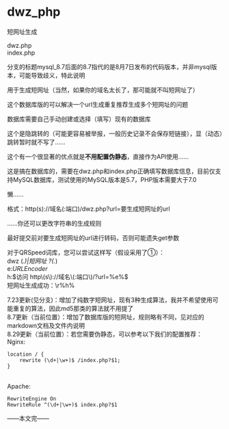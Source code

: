 # dwz_php
短网址生成

dwz.php<br>index.php

分支的标题mysql_8.7后面的8.7指代的是8月7日发布的代码版本，并非mysql版本，可能导致歧义，特此说明

用于生成短网址（当然，如果你的域名太长了，那可能就不叫短网址了）

这个数据库版的可以解决一个url生成重复推荐生成多个短网址的问题

数据库需要自己手动创建或选择（填写）现有的数据库

这个是隐跳转的（可能更容易被举报，一般历史记录不会保存短链接），显（动态）跳转暂时就不写了……

这个有一个很显著的优点就是<b>不用配置伪静态</b>，直接作为API使用……

这是搞在数据库的，需要在dwz.php和index.php正确填写数据库信息，目前仅支持MySQL数据库，测试使用的MySQL版本是5.7，PHP版本需要大于7.0

懒……

格式：http\(s\)://域名\(:端口\)/dwz\.php\?url\=要生成短网址的url

......你还可以更改字符串的生成规则

最好提交前对要生成短网址的url进行转码，否则可能遗失get参数

对于QRSpeed词库，您可以尝试这样写（假设采用了①）：<br>
dwz (.*)|短网址 ?(.*)<br>
e:$URLEncoder %括号1%$<br>
h:$访问 http\(s\)://域名\(:端口\)/?url=%e%$<br>
短网址生成成功：\\r%h%

7.23更新(见分支)：增加了纯数字短网址，现有3种生成算法，我并不希望使用可能重复的算法，因此md5那类的算法就不用提了<br>
8.7更新（当前位置）：增加了数据库版的短网址，规则略有不同，见对应的markdown文档及文件内说明<br>
8.29更新（当前位置）：若您需要伪静态，可以参考以下我们的配置推荐：
<br>Nginx:
```nginx
location / {
	rewrite (\d+|\w+)$ /index.php?$1;
}
```
<br>Apache:
```
RewriteEngine On
RewriteRule ^(\d+|\w+)$ index.php?$1
```
——本文完——
